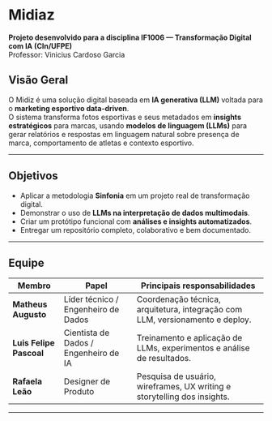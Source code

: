 # Midiaz
**Projeto desenvolvido para a disciplina IF1006 — Transformação Digital com IA (CIn/UFPE)**  
Professor: Vinicius Cardoso Garcia  

## Visão Geral
O Midiz é uma solução digital baseada em **IA generativa (LLM)** voltada para o **marketing esportivo data-driven**.  
O sistema transforma fotos esportivas e seus metadados em **insights estratégicos** para marcas, usando **modelos de linguagem (LLMs)** para gerar relatórios e respostas em linguagem natural sobre presença de marca, comportamento de atletas e contexto esportivo.

---

## Objetivos
- Aplicar a metodologia **Sinfonia** em um projeto real de transformação digital.  
- Demonstrar o uso de **LLMs na interpretação de dados multimodais**.  
- Criar um protótipo funcional com **análises e insights automatizados**.  
- Entregar um repositório completo, colaborativo e bem documentado.

---

## Equipe
| Membro | Papel | Principais responsabilidades |
|--------|--------|------------------------------|
| **Matheus Augusto** | Líder técnico / Engenheiro de Dados | Coordenação técnica, arquitetura, integração com LLM, versionamento e deploy. |
| **Luis Felipe Pascoal** | Cientista de Dados / Engenheiro de IA | Treinamento e aplicação de LLMs, experimentos e análise de resultados. |
| **Rafaela Leão** | Designer de Produto | Pesquisa de usuário, wireframes, UX writing e storytelling dos insights. |

---
